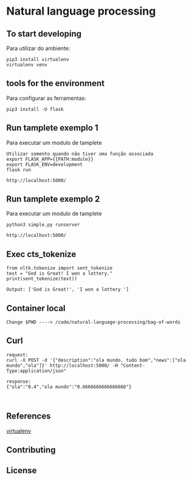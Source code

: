 # Natural language processing

##  To start developing 
Para utilizar do ambiente:
```
pip3 install virtualenv
virtualenv venv
```
## tools for the environment
Para configurar as ferramentas:
```
pip3 install -U flask
```
## Run tamplete exemplo 1
Para executar um modulo de tamplete
```
Utilizar somento quando não tiver uma função associada
export FLASK_APP={{PATH:module}}
export FLASK_ENV=development
flask run

http://localhost:5000/
```
## Run tamplete exemplo 2
Para executar um modulo de tamplete
```
python3 simple.py runserver

http://localhost:5000/
```

## Exec cts_tokenize
```
from nltk.tokenize import sent_tokenize
text = "God is Great! I won a lottery."
print(sent_tokenize(text))

Output: ['God is Great!', 'I won a lottery ']

```

## Container local
```
Change $PWD ----> /code/natural-language-processing/bag-of-words
```

## Curl 
```
request:
curl -X POST -d '{"description":"ola mundo, tudo bom","news":["ola mundo","ola"]}' http://localhost:5000/ -H "Content-Type:application/json" 

response:
{"ola":"0.4","ola mundo":"0.6666666666666666"}



```




## References 
[virtualenv](https://www.treinaweb.com.br/blog/criando-ambientes-virtuais-para-projetos-python-com-o-virtualenv/)

## Contributing

## License
